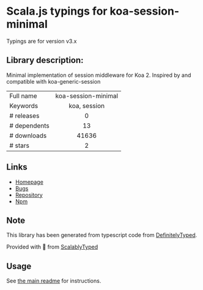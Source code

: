 
# Scala.js typings for koa-session-minimal

Typings are for version v3.x

## Library description:
Minimal implementation of session middleware for Koa 2. Inspired by and compatible with koa-generic-session

|                    |                 |
| ------------------ | :-------------: |
| Full name          | koa-session-minimal |
| Keywords           | koa, session |
| # releases         | 0 |
| # dependents       | 13 |
| # downloads        | 41636 |
| # stars            | 2 |

## Links
- [Homepage](https://github.com/longztian/koa-session-minimal#readme)
- [Bugs](https://github.com/longztian/koa-session-minimal/issues)
- [Repository](https://github.com/longztian/koa-session-minimal)
- [Npm](https://www.npmjs.com/package/koa-session-minimal)
    


## Note
This library has been generated from typescript code from [DefinitelyTyped](https://definitelytyped.org).

Provided with :purple_heart: from [ScalablyTyped](https://github.com/oyvindberg/ScalablyTyped)

## Usage
See [the main readme](../../readme.md) for instructions.


